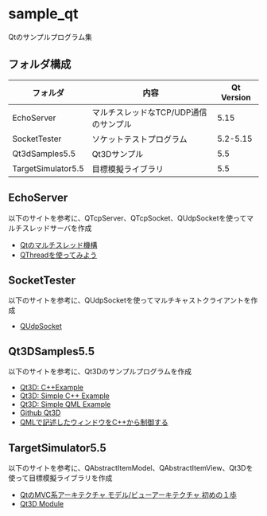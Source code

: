 # sample_qt
Qtのサンプルプログラム集


## フォルダ構成

| フォルダ | 内容 | Qt Version |
| --- | --- | --- |
| EchoServer | マルチスレッドなTCP/UDP通信のサンプル | 5.15 |
| SocketTester | ソケットテストプログラム | 5.2-5.15 |
| Qt3dSamples5.5 | Qt3Dサンプル | 5.5 |
| TargetSimulator5.5 | 目標模擬ライブラリ | 5.5 |

## EchoServer
以下のサイトを参考に、QTcpServer、QTcpSocket、QUdpSocketを使ってマルチスレッドサーバを作成
* [Qtのマルチスレッド機構](https://qiita.com/hermit4/items/f4f03a4533e8c332241b)
* [QThreadを使ってみよう](https://qiita.com/hermit4/items/b1eaf6132fb06a30091f)

## SocketTester

以下のサイトを参考に、QUdpSocketを使ってマルチキャストクライアントを作成
* [QUdpSocket](https://doc.qt.io/qt-5/qudpsocket.html)

## Qt3DSamples5.5
以下のサイトを参考に、Qt3Dのサンプルプログラムを作成
* [Qt3D: C++Example](https://doc.qt.io/archives/qt-5.5/qt3drenderer-cpp-example-example.html)
* [Qt3D: Simple C++ Example](https://doc.qt.io/archives/qt-5.5/qt3drenderer-simple-cpp-example.html)
* [Qt3D: Simple QML Example](https://doc.qt.io/archives/qt-5.5/qt3drenderer-simple-qml-example.html)
* [Github Qt3D](https://github.com/qt/qt3d/tree/5.5/examples/qt3d/common)
* [QMLで記述したウィンドウをC++から制御する](https://theolizer.com/cpp-school4/cpp-school4-4/)

## TargetSimulator5.5
以下のサイトを参考に、QAbstractItemModel、QAbstractItemView、Qt3Dを使って目標模擬ライブラリを作成
* [QtのMVC系アーキテクチャ モデル/ビューアーキテクチャ 初めの１歩](https://qiita.com/argama147/items/79db67c058560909ec1c)
* [Qt3D Module](https://doc.qt.io/archives/qt-5.5/qt3d-index.html)
